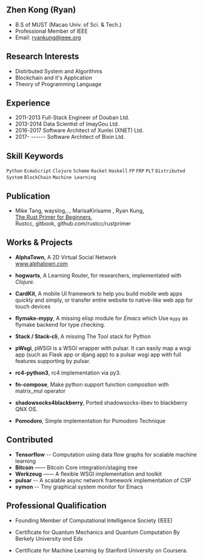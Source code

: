 
## Zhen Kong (Ryan)

* B.S of MUST (Macao Univ. of Sci. & Tech.)
* Professional Member of IEEE
* Email: ryankung@ieee.org


## Research Interests

* Distirbuted System and Algorithms
* Blockchain and it's Application
* Theory of Programming Language

## Experience

* 2011-2013 Full-Stack Engineer of Douban Ltd.
* 2013-2014 Data Scientist of ImayGou Ltd.
* 2016-2017 Software Architect of Xunlei (XNET) Ltd.
* 2017- ------  Software Architect of Bixin Ltd.

## Skill Keywords

`Python` `EcmaScript` `Clojure` `Scheme` `Racket` `Haskell` `FP` `FRP` `PLT` `Distributed System` `BlockChain` `Machine Learning` 

## Publication

* Mike Tang, wayslog,.., MarisaKirisame , Ryan Kung, </br>
	[The Rust Primer for Beginners](https://wayslog.gitbooks.io/rustprimer/content/), </br>Rustcc, gitbook, github.com/rustcc/rustprimer
	
## Works & Projects

* **AlphaTown**, A 2D Virtual Social Network</br>
	www.alphatown.com

* **hogwarts**, A Learning Router, for researchers, implementated with *Clojure*.
	
* **CardKit**,  A mobile UI framework to help you build mobile web apps quickly and simply, or transfer entire website to native-like web app for touch devices

* **flymake-mypy**, A missing elisp module for *Emacs* which Use `mypy` as flymake backend for type checking.
	
* **Stack / Stack-cli**, A missing The Tool stack for Python

* **pWsgi**, pWSGI is a WSGI wrapper with pulsar. It can easily map a wsgi app (such as Flask app or djang app) to a pulsar wsgi app with full features supporting by pulsar.

* **rc4-python3**, rc4 implementation via py3.

* **fn-compose**,  Make python support function compostion with matrix_mul operator 

* **shadowsocks4blackberry**, Ported shadowsocks-libev to blackberry QNX OS.

* **Pomodoro**,  Simple implementation for Pomodoro Technique 

## Contributed
* **Tensorflow** -- Computation using data flow graphs for scalable machine learning
* **Bitcoin** —— Bitcoin Core integration/staging tree
* **Werkzeug** —— A flexible WSGI implementation and toolkit
* **pulsar** -- A scalable async network framework implementation of CSP
* **symon** -- Tiny graphical system monitor for Emacs

## Professional Qualification

* Founding Member of Computational Intelligence Society (IEEE)

* Certificate for Quantum Mechanics and Quantum Computation By Berkely University ond Edx

* Certificate for Machine Learning by Stanford University on Coursera.